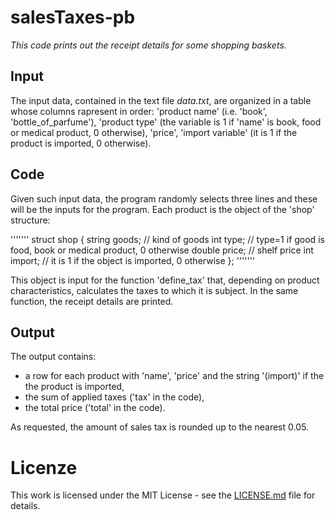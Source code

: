 # salesTaxes-pb

_This code prints out the receipt details for some shopping baskets._

## Input 
The input data, contained in the text file _data.txt_, are organized in a table whose columns rapresent in order:
'product name' (i.e. 'book', 'bottle_of_parfume'),
'product type' (the variable is 1 if 'name' is book, food or medical product, 0 otherwise),
'price',
'import variable' (it is 1 if the product is imported, 0 otherwise).

## Code
Given such input data, the program randomly selects three lines and these will be the inputs for the program.
Each product is the object of the 'shop' structure:

'''''''
struct shop
{
	string goods; // kind of goods 
	int type; // type=1 if good is food, book or medical product, 0 otherwise
	double price; // shelf price
	int import; // it is 1 if the object is imported, 0 otherwise
};
'''''''

This object is input for the function 'define_tax' that, depending on product characteristics, calculates 
the taxes to which it is subject. In the same function, the receipt details are printed.

## Output
The output contains:
* a row for each product with 'name', 'price' and the string '(import)' if the the product is imported,
* the sum of applied taxes ('tax' in the code), 
* the total price ('total' in the code).

As requested, the amount of sales tax is rounded up to the nearest 0.05.

# Licenze
This work is licensed under the MIT License - see the [LICENSE.md](https://github.com/DomeCl/salesTaxes-pb/blob/master/LICENSE) file for details.

